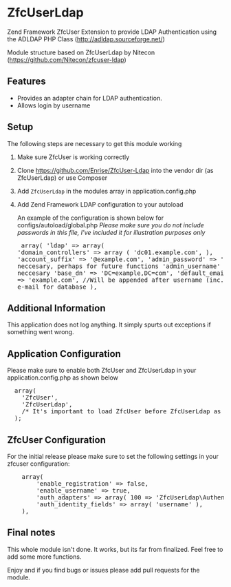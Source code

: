 ZfcUserLdap
================

Zend Framework ZfcUser Extension to provide LDAP Authentication using the 
ADLDAP PHP Class (http://adldap.sourceforge.net/)

Module structure based on ZfcUserLdap by Nitecon (https://github.com/Nitecon/zfcuser-ldap)

## Features
- Provides an adapter chain for LDAP authentication.
- Allows login by username

## Setup

The following steps are necessary to get this module working
  
  1. Make sure ZfcUser is working correctly
  2. Clone https://github.com/Enrise/ZfcUser-Ldap into the vendor dir (as ZfcUserLdap) or use Composer
  3. Add `ZfcUserLdap` in the modules array in application.config.php 
  4. Add Zend Framework LDAP configuration to your autoload

     An example of the configuration is shown below for configs/autoload/global.php
     *Please make sure you do not include passwords in this file, I've included it
     for illustration purposes only*
    <pre class="brush:php">
    array(
    'ldap' => array(
        'domain_controllers' => array (
            'dc01.example.com',
        ),
        'account_suffix'       => '@example.com',
        'admin_password'       => '', //Not neccesary, perhaps for future functions
        'admin_username'       => '', //Not neccesary
        'base_dn'              => 'DC=example,DC=com',
        'default_email_domain' => 'example.com', //Will be appended after username (inc. @-sign) as e-mail for database
    ),
      </pre>
      
      
## Additional Information

This application does not log anything. It simply spurts out exceptions if 
something went wrong.

## Application Configuration
Please make sure to enable both ZfcUser and ZfcUserLdap in your application.config.php as
shown below

<pre class="brush:php">
  array(
    'ZfcUser',
    'ZfcUserLdap',
    /* It's important to load ZfcUser before ZfcUserLdap as ZfcUserLdap is an addon to ZfcUser */
  );
</pre>

## ZfcUser Configuration

For the initial release please make sure to set the following settings in your
zfcuser configuration:
<pre class="brush:php">
    array(
        'enable_registration' => false,
        'enable_username' => true,
        'auth_adapters' => array( 100 => 'ZfcUserLdap\Authentication\Adapter\Ldap' ),
        'auth_identity_fields' => array( 'username' ),
    ),
</pre>

## Final notes

This whole module isn't done. It works, but its far from finalized.
Feel free to add some more functions.

Enjoy and if you find bugs or issues please add pull requests for the module.

